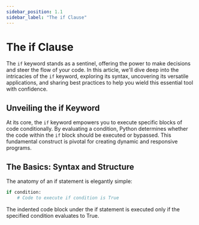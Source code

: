 ```yaml
---
sidebar_position: 1.1
sidebar_label: "The if Clause"
---
```


# The if Clause

The `if` keyword stands as a sentinel, offering the power to make decisions and steer the flow of your code. In this article, we'll dive deep into the intricacies of the `if` keyword, exploring its syntax, uncovering its versatile applications, and sharing best practices to help you wield this essential tool with confidence.

## Unveiling the if Keyword

At its core, the `if` keyword empowers you to execute specific blocks of code conditionally. By evaluating a condition, Python determines whether the code within the `if` block should be executed or bypassed. This fundamental construct is pivotal for creating dynamic and responsive programs.

## The Basics: Syntax and Structure

The anatomy of an if statement is elegantly simple:

```python
if condition:
    # Code to execute if condition is True
```

The indented code block under the if statement is executed only if the specified condition evaluates to True.


